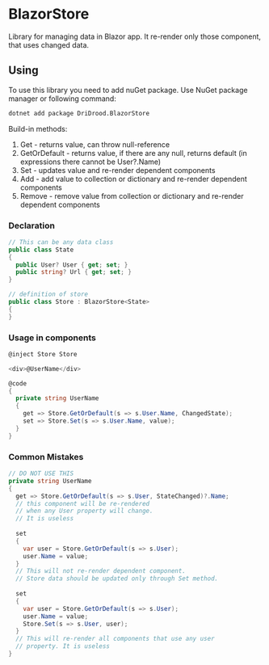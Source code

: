 # BlazorStore

Library for managing data in Blazor app. It re-render only those component, that uses changed data.

## Using

To use this library you need to add nuGet package. Use NuGet package manager or following command:

```bash
dotnet add package DriDrood.BlazorStore
```

Build-in methods:
1. Get - returns value, can throw null-reference
2. GetOrDefault - returns value, if there are any null, returns default (in expressions there cannot be User?.Name)
3. Set - updates value and re-render dependent components
4. Add - add value to collection or dictionary and re-render dependent components
5. Remove - remove value from collection or dictionary and re-render dependent components

### Declaration

```csharp
// This can be any data class
public class State
{
  public User? User { get; set; }
  public string? Url { get; set; }
}

// definition of store
public class Store : BlazorStore<State>
{
}
```

### Usage in components

```csharp
@inject Store Store

<div>@UserName</div>

@code
{
  private string UserName
  {
    get => Store.GetOrDefault(s => s.User.Name, ChangedState);
    set => Store.Set(s => s.User.Name, value);
  }
}
```

### Common Mistakes

```csharp
// DO NOT USE THIS
private string UserName
{
  get => Store.GetOrDefault(s => s.User, StateChanged)?.Name;
  // this component will be re-rendered 
  // when any User property will change.
  // It is useless
  
  set
  {
    var user = Store.GetOrDefault(s => s.User);
    user.Name = value;
  }
  // This will not re-render dependent component. 
  // Store data should be updated only through Set method.
  
  set
  {
    var user = Store.GetOrDefault(s => s.User);
    user.Name = value;
    Store.Set(s => s.User, user);
  }
  // This will re-render all components that use any user
  // property. It is useless
}
```
